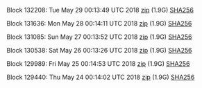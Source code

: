 Block 132208: Tue May 29 00:13:49 UTC 2018 [zip](https://dash-bootstrap.ams3.digitaloceanspaces.com/testnet/2018-05-29/bootstrap.dat.zip) (1.9G) [SHA256](https://dash-bootstrap.ams3.digitaloceanspaces.com/testnet/2018-05-29/sha256.txt)

Block 131636: Mon May 28 00:14:11 UTC 2018 [zip](https://dash-bootstrap.ams3.digitaloceanspaces.com/testnet/2018-05-28/bootstrap.dat.zip) (1.9G) [SHA256](https://dash-bootstrap.ams3.digitaloceanspaces.com/testnet/2018-05-28/sha256.txt)

Block 131085: Sun May 27 00:13:52 UTC 2018 [zip](https://dash-bootstrap.ams3.digitaloceanspaces.com/testnet/2018-05-27/bootstrap.dat.zip) (1.9G) [SHA256](https://dash-bootstrap.ams3.digitaloceanspaces.com/testnet/2018-05-27/sha256.txt)

Block 130538: Sat May 26 00:13:26 UTC 2018 [zip](https://dash-bootstrap.ams3.digitaloceanspaces.com/testnet/2018-05-26/bootstrap.dat.zip) (1.9G) [SHA256](https://dash-bootstrap.ams3.digitaloceanspaces.com/testnet/2018-05-26/sha256.txt)

Block 129989: Fri May 25 00:14:53 UTC 2018 [zip](https://dash-bootstrap.ams3.digitaloceanspaces.com/testnet/2018-05-25/bootstrap.dat.zip) (1.9G) [SHA256](https://dash-bootstrap.ams3.digitaloceanspaces.com/testnet/2018-05-25/sha256.txt)

Block 129440: Thu May 24 00:14:02 UTC 2018 [zip](https://dash-bootstrap.ams3.digitaloceanspaces.com/testnet/2018-05-24/bootstrap.dat.zip) (1.9G) [SHA256](https://dash-bootstrap.ams3.digitaloceanspaces.com/testnet/2018-05-24/sha256.txt)
